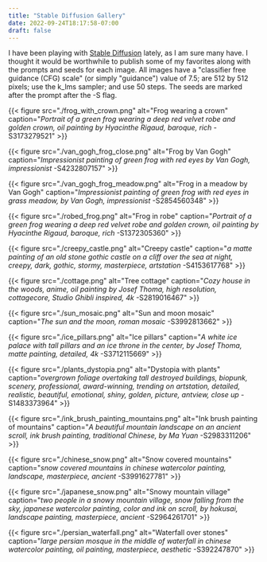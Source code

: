```yaml
---
title: "Stable Diffusion Gallery"
date: 2022-09-24T18:17:58-07:00
draft: false
---
```


I have been playing with [Stable Diffusion](https://github.com/CompVis/stable-diffusion) lately, as I am sure many have. I thought it would be worthwhile to publish some of my favorites along with the prompts and seeds for each image. All images have a "classifier free guidance (CFG) scale" (or simply "guidance") value of 7.5; are 512 by 512 pixels; use the k_lms sampler; and use 50 steps. The seeds are marked after the prompt after the -S flag.

{{< figure src="./frog_with_crown.png" alt="Frog wearing a crown" caption="*Portrait of a green frog wearing a deep red velvet robe and golden crown, oil painting by Hyacinthe Rigaud, baroque, rich* -S3173279521" >}}

{{< figure src="./van_gogh_frog_close.png" alt="Frog by Van Gogh" caption="*Impressionist painting of green frog with red eyes by Van Gogh, impressionist* -S4232807157" >}}

{{< figure src="./van_gogh_frog_meadow.png" alt="Frog in a meadow by Van Gogh" caption="*Impressionist painting of green frog with red eyes in grass meadow, by Van Gogh, impressionist* -S2854560348" >}}

{{< figure src="./robed_frog.png" alt="Frog in robe" caption="*Portrait of a green frog wearing a deep red velvet robe and golden crown, oil painting by Hyacinthe Rigaud, baroque, rich* -S1372305360" >}}

{{< figure src="./creepy_castle.png" alt="Creepy castle" caption="*a matte painting of an old stone gothic castle on a cliff over the sea at night, creepy, dark, gothic, stormy, masterpiece, artstation* -S4153617768" >}}

{{< figure src="./cottage.png" alt="Tree cottage" caption="*Cozy house in the woods, anime, oil painting by Josef Thoma, high resolution, cottagecore, Studio Ghibli inspired, 4k* -S2819016467" >}}

{{< figure src="./sun_mosaic.png" alt="Sun and moon mosaic" caption="*The sun and the moon, roman mosaic* -S3992813662" >}}

{{< figure src="./ice_pillars.png" alt="Ice pillars" caption="*A white ice palace with tall pillars and an ice throne in the center, by Josef Thoma, matte painting, detailed, 4k* -S3712115669" >}}

{{< figure src="./plants_dystopia.png" alt="Dystopia with plants" caption="*overgrown foliage overtaking tall destroyed buildings, biopunk, scenery, professional, award-winning, trending on artstation, detailed, realistic, beautiful, emotional, shiny, golden, picture, antview, close up* -S1483373964" >}}

{{< figure src="./ink_brush_painting_mountains.png" alt="Ink brush painting of mountains" caption="*A beautiful mountain landscape on an ancient scroll, ink brush painting, traditional Chinese, by Ma Yuan* -S2983311206" >}}

{{< figure src="./chinese_snow.png" alt="Snow covered mountains" caption="*snow covered mountains in chinese watercolor painting, landscape, masterpiece, ancient* -S3991627781" >}}

{{< figure src="./japanese_snow.png" alt="Snowy mountain village" caption="*two people in a snowy mountain village, snow falling from the sky, japanese watercolor painting, color and ink on scroll, by hokusai, landscape painting, masterpiece, ancient* -S2964261701" >}}

{{< figure src="./persian_waterfall.png" alt="Waterfall over stones" caption="*large persian mosque in the middle of waterfall in chinese watercolor painting, oil painting, masterpiece, aesthetic* -S392247870" >}}

